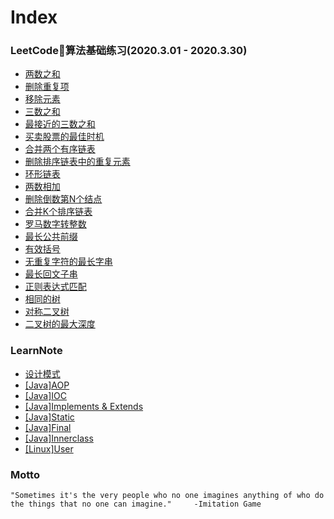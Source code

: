 # Index

### LeetCode算法基础练习(2020.3.01 - 2020.3.30)
- [两数之和](leetcode/twosum)
- [删除重复项](leetcode/deleteduplicates)
- [移除元素](leetcode/removeelements)
- [三数之和](leetcode/threesum)
- [最接近的三数之和](leetcode/mostclose)
- [买卖股票的最佳时机](leetcode/buystock)
- [合并两个有序链表](leetcode/mergelist)
- [删除排序链表中的重复元素](leetcode/deletelistduplicates)
- [环形链表](leetcode/hascycle)
- [两数相加](leetcode/addtwolist)
- [删除倒数第N个结点](leetcode/removeend)
- [合并K个排序链表](leetcode/mergeklist)
- [罗马数字转整数](leetcode/romantointeger)
- [最长公共前缀](leetcode/maxpublicex)
- [有效括号](leetcode/validparentheses)
- [无重复字符的最长字串](leetcode/longestsubstring)
- [最长回文子串](leetcode/longestpalindromicsubstring)
- [正则表达式匹配](leetcode/regularexpressionmatching)
- [相同的树](leetcode/sametree)
- [对称二叉树](leetcode/symmetric)
- [二叉树的最大深度](leetcode/maxdepth)

### LearnNote
- [设计模式](learn/design-pattern)
- [[Java]AOP](learn/aop)
- [[Java]IOC](learn/ioc)
- [[Java]Implements & Extends](learn/implements-extends)
- [[Java]Static](learn/static)
- [[Java]Final](learn/final)
- [[Java]Innerclass](learn/innerclass)
- [[Linux]User](learn/linux-user)

### Motto
```
"Sometimes it's the very people who no one imagines anything of who do the things that no one can imagine."     -Imitation Game
```

